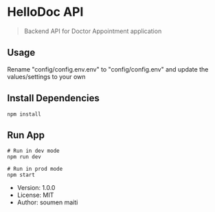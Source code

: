 # HelloDoc API

> Backend API for Doctor Appointment application

## Usage

Rename "config/config.env.env" to "config/config.env" and update the values/settings to your own

## Install Dependencies

```
npm install
```

## Run App

```
# Run in dev mode
npm run dev

# Run in prod mode
npm start
```


- Version: 1.0.0
- License: MIT
- Author: soumen maiti
